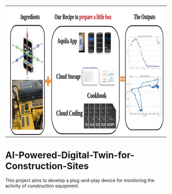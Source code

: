 <table align="center">
  <tr>
    <td align="center" width="10000">
      <img src="./Screenshot from 2025-06-22 16-59-03.png" width="800" height="400">
    </td>
  </tr>
</table>


# AI-Powered-Digital-Twin-for-Construction-Sites
This project aims to develop a plug-and-play device for monitoring the activity of construction equipment.
